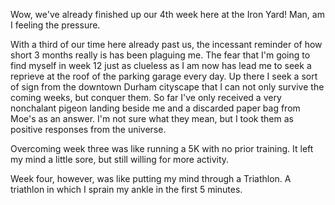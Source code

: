 Wow, we've already finished up our 4th week here at the Iron Yard! Man, am I feeling the pressure. 

With a third of our time here already past us, the incessant reminder of how short 3 months really is has been plaguing me. The fear that I'm going to find myself in week 12 just as clueless as I am now has lead me to seek a reprieve at the roof of the parking garage every day. Up there I seek a sort of sign from the downtown Durham cityscape that I can not only survive the coming weeks, but conquer them. So far I've only received a very nonchalant pigeon landing beside me and a discarded paper bag from Moe's as an answer. I'm not sure what they mean, but I took them as positive responses from the universe. 

Overcoming week three was like running a 5K with no prior training. It left my mind a little sore, but still willing for more activity. 

Week four, however, was like putting my mind through a Triathlon. A triathlon in which I sprain my ankle in the first 5 minutes. 
